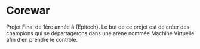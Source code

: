 # Corewar
Projet Final de 1ère année à {Epitech}. Le but de ce projet est de créer des champions qui se départagerons dans une arène nommée Machine Virtuelle afin d'en prendre le contrôle.
